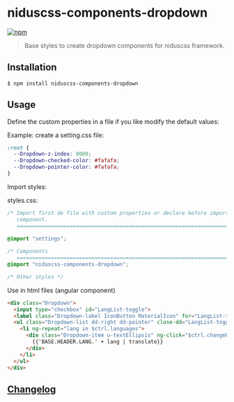 # niduscss-components-dropdown
[![npm][npm-image]][npm-url]

[npm-image]: https://img.shields.io/npm/v/niduscss-components-dropdown.svg
[npm-url]: https://npmjs.org/package/niduscss-components-dropdown

> Base styles to create dropdown components for niduscss framework.

## Installation

```console
$ npm install niduscss-components-dropdown
```

## Usage

Define the custom properties in a file if you like modify the default values:

Example: create a setting.css file:

```css
:root {
  --Dropdown-z-index: 8000;
  --Dropdown-checked-color: #fafafa;
  --Dropdown-pointer-color: #fafafa;
}
```

Import styles:

styles.css:

```css
/* Import first de file with custom properties or declare before import the
   component.
   ========================================================================== */
   
@import "settings";

/* Components
   ========================================================================== */
@import "niduscss-components-dropdown";

/* Other styles */
```

Use in html files (angular component)

```html
<div class="Dropdown">
  <input type="checkbox" id="LangList-toggle">
  <label class="Dropdown-label IconButton MaterialIcon" for="LangList-toggle">language</label>
  <ul class="Dropdown-list dd-right dd-pointer" close-dd="LangList-toggle">
    <li ng-repeat="lang in $ctrl.languages">
      <div class="Dropdown-item u-textEllipsis" ng-click="$ctrl.changeLanguage(lang)">
        {{'BASE.HEADER.LANG.' + lang | translate}}
      </div>
    </li>
  </ul>
</div>
```

## [Changelog](CHANGELOG.md)